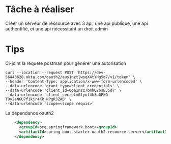 # Tâche à réaliser 

Créer un serveur de ressource avec 3 api, une api publique, une api authentifié, et une api nécessitant un droit admin

# Tips

Ci-joint la requete postman pour générer une autorisation

```
curl --location --request POST 'https://dev-56443628.okta.com/oauth2/aus1nztlwsqX4tYHg5d7/v1/token' \
--header 'Content-Type: application/x-www-form-urlencoded' \
--data-urlencode 'grant_type=client_credentials' \
--data-urlencode 'client_id=0oa1nzz7bmhQ2bsBJ5d7' \
--data-urlencode 'client_secret=Gfyol4hSu0PkO-T9y2eNGU7f1kjr4Kk_NPgRJZAD' \
--data-urlencode 'scope=<scope requis>'
```

La dépendance oauth2

```xml
    <dependency>
      <groupId>org.springframework.boot</groupId>
      <artifactId>spring-boot-starter-oauth2-resource-server</artifactId>
    </dependency>
```
